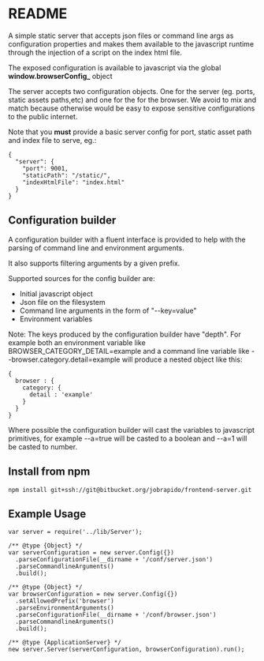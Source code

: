 README
=======
A simple static server that accepts json files or command line args as configuration properties and makes them available
to the javascript runtime through the injection of a script on the index html file.

The exposed configuration is available to javascript via the global **window.browserConfig_** object

The server accepts two configuration objects. One for the server (eg. ports, static assets paths,etc) and one for the 
for the browser. We avoid to mix and match because otherwise would be easy to expose sensitive configurations 
to the public internet. 

Note that you **must** provide a basic server config for port, static asset path and index file to serve, eg.:
```
{
  "server": {
    "port": 9001,
    "staticPath": "/static/",
    "indexHtmlFile": "index.html"
  }
}
```


Configuration builder
-------
A configuration builder with a fluent interface is provided to help with the parsing of command line and environment 
arguments. 

It also supports filtering arguments by a given prefix.

Supported sources for the config builder are:

- Initial javascript object
- Json file on the filesystem
- Command line arguments in the form of "--key=value"
- Environment variables

Note: The keys produced by the configuration builder have "depth". For example both an environment variable like 
BROWSER_CATEGORY_DETAIL=example and a command line variable like --browser.category.detail=example will produce a nested
object like this:

```
{
  browser : {
    category: {
      detail : 'example'
    }
  }
}
```

Where possible the configuration builder will cast the variables to javascript primitives, for example --a=true will be 
casted to a boolean and --a=1 will be casted to number.

Install from npm
-------
```
npm install git+ssh://git@bitbucket.org/jobrapido/frontend-server.git 
```

Example Usage
-------
```
var server = require('../lib/Server');

/** @type {Object} */
var serverConfiguration = new server.Config({})
  .parseConfigurationFile(__dirname + '/conf/server.json')
  .parseCommandlineArguments()
  .build();

/** @type {Object} */
var browserConfiguration = new server.Config({})
  .setAllowedPrefix('browser')
  .parseEnvironmentArguments()
  .parseConfigurationFile(__dirname + '/conf/browser.json')
  .parseCommandlineArguments()
  .build();

/** @type {ApplicationServer} */
new server.Server(serverConfiguration, browserConfiguration).run();

```
